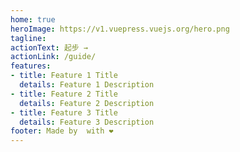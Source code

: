 ```yaml
---
home: true
heroImage: https://v1.vuepress.vuejs.org/hero.png
tagline: 
actionText: 起步 →
actionLink: /guide/
features:
- title: Feature 1 Title
  details: Feature 1 Description
- title: Feature 2 Title
  details: Feature 2 Description
- title: Feature 3 Title
  details: Feature 3 Description
footer: Made by  with ❤️
---
```

